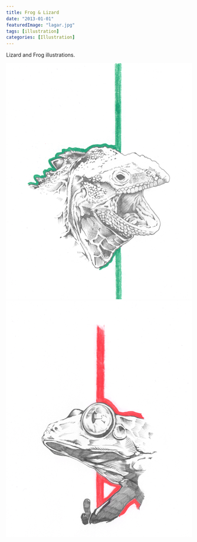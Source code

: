 ```yaml
---
title: Frog & Lizard
date: "2013-01-01"
featuredImage: "lagar.jpg"
tags: [illustration]
categories: [Illustration]
---
```


Lizard and Frog illustrations.

![Lizard Illustration](lagar.jpg)
![Frog Illustration](rana.jpg)

